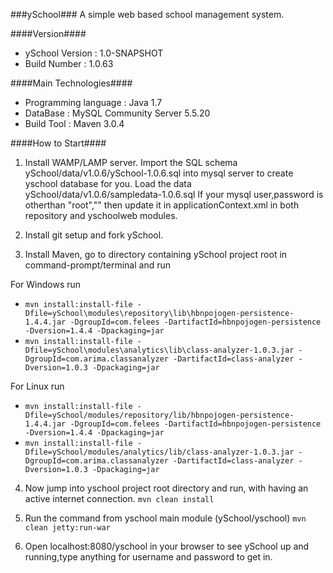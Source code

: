 ###ySchool###
A simple web based school management system.

####Version####

* ySchool Version : 1.0-SNAPSHOT
* Build Number   : 1.0.63

####Main Technologies####

* Programming language    : Java 1.7
* DataBase                : MySQL Community Server 5.5.20
* Build Tool              : Maven 3.0.4


####How to Start####

1. Install WAMP/LAMP server.
   Import the SQL schema ySchool/data/v1.0.6/ySchool-1.0.6.sql into mysql server to create yschool database for you.
   Load the data ySchool/data/v1.0.6/sampledata-1.0.6.sql
   If your mysql user,password is otherthan "root","" then update it in applicationContext.xml in both repository and yschoolweb modules. 

2. Install git setup and fork ySchool.

3. Install Maven, go to directory containing ySchool project root in command-prompt/terminal and run
  
 For Windows run 
  *  ```mvn install:install-file -Dfile=ySchool\modules\repository\lib\hbnpojogen-persistence-1.4.4.jar -DgroupId=com.felees -DartifactId=hbnpojogen-persistence -Dversion=1.4.4 -Dpackaging=jar```
   * ```mvn install:install-file -Dfile=ySchool\modules\analytics\lib\class-analyzer-1.0.3.jar -DgroupId=com.arima.classanalyzer -DartifactId=class-analyzer -Dversion=1.0.3 -Dpackaging=jar```

 For Linux run
   * ```mvn install:install-file -Dfile=ySchool/modules/repository/lib/hbnpojogen-persistence-1.4.4.jar -DgroupId=com.felees -DartifactId=hbnpojogen-persistence -Dversion=1.4.4 -Dpackaging=jar```
   * ```mvn install:install-file -Dfile=ySchool/modules/analytics/lib/class-analyzer-1.0.3.jar -DgroupId=com.arima.classanalyzer -DartifactId=class-analyzer -Dversion=1.0.3 -Dpackaging=jar```

4. Now jump into yschool project root directory and run, with having an active internet connection.
   ```mvn clean install```

5. Run the command from yschool main module (ySchool/yschool)
   ```mvn clean jetty:run-war```

6. Open localhost:8080/yschool in your browser to see ySchool up and running,type anything for username and password to get in.
